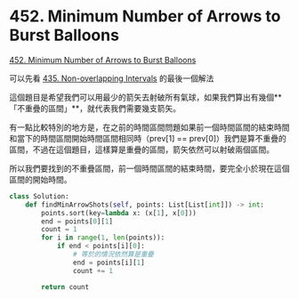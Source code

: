 # 452. Minimum Number of Arrows to Burst Balloons

[452. Minimum Number of Arrows to Burst Balloons](https://leetcode.com/problems/minimum-number-of-arrows-to-burst-balloons/)

可以先看 [435. Non-overlapping Intervals](435.-non-overlapping-intervals.md) 的最後一個解法

這個題目是希望我們可以用最少的箭矢去射破所有氣球，如果我們算出有幾個**「不重疊的區間」**，就代表我們需要幾支箭矢。

有一點比較特別的地方是，在之前的時間區間問題如果前一個時間區間的結束時間和當下的時間區間開始時間區間相同時（prev\[1\] == prev\[0\]）我們是算不重疊的區間，不過在這個題目，這樣算是重疊的區間，箭矢依然可以射破兩個區間。

所以我們要找到的不重疊區間，前一個時間區間的結束時間，要完全小於現在這個區間的開始時間。

```python
class Solution:
    def findMinArrowShots(self, points: List[List[int]]) -> int:
        points.sort(key=lambda x: (x[1], x[0]))
        end = points[0][1]
        count = 1
        for i in range(1, len(points)):
            if end < points[i][0]:
                # 等於的情況依然算是重疊
                end = points[i][1]
                count += 1

        return count
```

